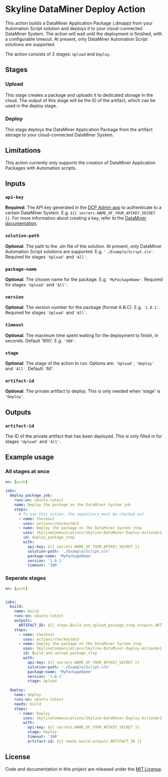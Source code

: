 # Skyline DataMiner Deploy Action

This action builds a DataMiner Application Package (.dmapp) from your Automation Script solution and deploys it to your cloud-connected DataMiner System. The action will wait until the deployment is finished, with a configurable timeout. At present, only DataMiner Automation Script solutions are supported.

The action consists of 2 stages: `Upload` and `Deploy`.

## Stages

### Upload

This stage creates a package and uploads it to dedicated storage in the cloud. The output of this stage will be the ID of the artifact, which can be used in the deploy stage.

### Deploy

This stage deploys the DataMiner Application Package from the artifact storage to your cloud-connected DataMiner System.

## Limitations

This action currently only supports the creation of DataMiner Application Packages with Automation scripts.

## Inputs

### `api-key`
**Required**. The API key generated in the [DCP Admin app](https://admin.dataminer.services) to authenticate to a certain DataMiner System. E.g. `${{ secrets.NAME_OF_YOUR_APIKEY_SECRET }}`. For more information about creating a key, refer to the [DataMiner documentation](https://docs.dataminer.services/user-guide/Cloud_Platform/CloudAdminApp/Managing_DCP_keys.html).

### `solution-path`

**Optional**. The path to the .sln file of the solution. At present, only DataMiner Automation Script solutions are supported. E.g. `'./Example/Script.sln'`. Required for stages `'Upload'` and `'All'`.

### `package-name`

**Optional**. The chosen name for the package. E.g. `'MyPackageName'`. Required for stages `'Upload'` and `'All'`.

### `version`

**Optional**.
The version number for the package (format A.B.C). E.g. `'1.0.1'`. Required for stages `'Upload'` and `'All'`.

### `timeout`

**Optional**. The maximum time spent waiting for the deployment to finish, in seconds. Default '900'. E.g. `'300'`.

### `stage`

**Optional**. The stage of the action to run. Options are: `'Upload'`, `'Deploy'` and `'All'`. Default: 'All'.

### `artifact-id`

**Optional**. The private artifact to deploy. This is only needed when 'stage' is `'Deploy'`.


## Outputs

### `artifact-id`

The ID of the private artifact that has been deployed. This is only filled in for stages `'Upload'` and `'All'`.

## Example usage

### All stages at once

```yaml
on: [push]

jobs:
  deploy_package_job:
    runs-on: ubuntu-latest
    name: Deploy the package on the DataMiner System job
    steps:
      # To use this action, the repository must be checked out 
      - name: Checkout	
        uses: actions/checkout@v3
      - name: Deploy the package on the DataMiner System step
        uses: SkylineCommunications/Skyline-DataMiner-Deploy-Action@v1
        id: deploy_package_step
        with:
          api-key: ${{ secrets.NAME_OF_YOUR_APIKEY_SECRET }}
          solution-path: './Example/Script.sln'
          package-name: 'MyPackageName'
          version: '1.0.1'
          timeout: '300'
```

### Seperate stages

```yaml
on: [push]


jobs:
  build:
    name: build
    runs-on: ubuntu-latest
    outputs:
      ARTIFACT_ID: ${{ steps.Build_and_upload_package_step.outputs.ARTIFACT_ID }}
    steps:
      - name: Checkout	
        uses: actions/checkout@v3
      - name: Deploy the package on the DataMiner System step
        uses: SkylineCommunications/Skyline-DataMiner-Deploy-Action@v1
        id: Build_and_upload_package_step
        with:
          api-key: ${{ secrets.NAME_OF_YOUR_APIKEY_SECRET }}
          solution-path: './Example/Script.sln'
          package-name: 'MyPackageName'
          version: '1.0.1'
          stage: Upload

  deploy:
    name: deploy
    runs-on: ubuntu-latest
    needs: build
    steps:
      - name: Deploy
        uses: SkylineCommunications/Skyline-DataMiner-Deploy-Action@v1
        with:
          api-key: ${{ secrets.NAME_OF_YOUR_APIKEY_SECRET }}
          stage: Deploy
          timeout: '300'
          artifact-id: ${{ needs.build.outputs.ARTIFACT_ID }}
```

## License

Code and documentation in this project are released under the [MIT License](https://github.com/SkylineCommunications/Skyline-DataMiner-Deploy-Action/blob/feature/preRelease/LICENSE.txt). 
